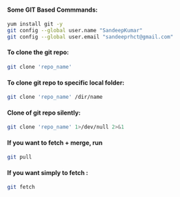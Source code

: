 #### Some GIT Based Commmands:

```bash
yum install git -y
git config --global user.name "SandeepKumar"
git config --global user.email "sandeeprhct@gmail.com"
```

#### To clone the git repo:
```bash
git clone 'repo_name'
```

#### To clone git repo to specific local folder:
```bash
git clone 'repo_name' /dir/name
```
#### Clone of git repo silently:
```bash
git clone 'repo_name' 1>/dev/null 2>&1
```

#### If you want to fetch + merge, run
```bash
git pull
```
#### If you want simply to fetch :
```bash
git fetch
```

